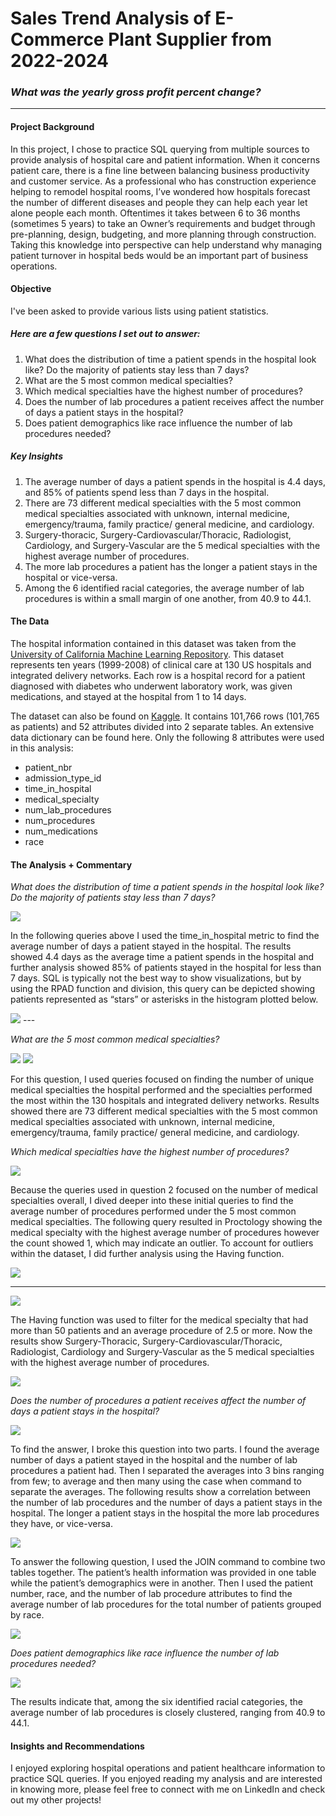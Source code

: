 # Sales Trend Analysis of E-Commerce Plant Supplier from 2022-2024 

### _What was the yearly gross profit percent change?_
---


#### Project Background
In this project, I chose to practice SQL querying from multiple sources to provide analysis of hospital care and patient information. When it concerns patient care, there is a fine line between balancing business productivity and customer service. As a professional who has construction experience helping to remodel hospital rooms, I’ve wondered how hospitals forecast the number of different diseases and people they can help each year let alone people each month. Oftentimes it takes between 6 to 36 months (sometimes 5 years) to take an Owner’s requirements and budget through pre-planning, design, budgeting, and more planning through construction. Taking this knowledge into perspective can help understand why managing patient turnover in hospital beds would be an important part of business operations.  

#### Objective
I've been asked to provide various lists using patient statistics.

##### Here are a few questions I set out to answer:

1. What does the distribution of time a patient spends in the hospital look like? Do the majority of patients stay less than 7 days?
2. What are the 5 most common medical specialties? 
3. Which medical specialties have the highest number of procedures?
4. Does the number of lab procedures a patient receives affect the number of days a patient stays in the hospital?
5. Does patient demographics like race influence the number of lab procedures needed?


##### Key Insights

1. The average number of days a patient spends in the hospital is 4.4 days, and 85% of patients spend less than 7 days in the hospital.
2. There are 73 different medical specialties with the 5 most common medical specialties associated with unknown, internal medicine, emergency/trauma, family practice/ general medicine, and cardiology.
3. Surgery-thoracic, Surgery-Cardiovascular/Thoracic, Radiologist, Cardiology, and Surgery-Vascular are the 5 medical specialties with the highest average number of procedures. 
4. The more lab procedures a patient has the longer a patient stays in the hospital or vice-versa.
5. Among the 6 identified racial categories, the average number of lab procedures is within a small margin of one another, from 40.9 to 44.1.

#### The Data
The hospital information contained in this dataset was taken from the [University of California Machine Learning Repository](https://archive.ics.uci.edu/dataset/296/diabetes+130-us+hospitals+for+years+1999-2008). This dataset represents ten years (1999-2008) of clinical care at 130 US hospitals and integrated delivery networks. Each row is a hospital record for a patient diagnosed with diabetes who underwent laboratory work, was given medications, and stayed at the hospital from 1 to 14 days.

The dataset can also be found on [Kaggle](https://www.kaggle.com/code/iabhishekofficial/prediction-on-hospital-readmission/notebook#Data-Preparation-&-Exploration). It contains 101,766 rows (101,765 as patients) and 52 attributes divided into 2 separate tables. 
An extensive data dictionary can be found here. Only the following 8 attributes were used in this analysis:

* patient_nbr 
* admission_type_id 
* time_in_hospital
* medical_specialty
* num_lab_procedures
* num_procedures
* num_medications
* race

#### The Analysis + Commentary
_What does the distribution of time a patient spends in the hospital look like? Do the majority of patients stay less than 7 days?_

<img src="images/SQL Healthcare 01.png">

In the following queries above I used the time_in_hospital metric to find the average number of days a patient stayed in the hospital. The results showed 4.4 days as the average time a patient spends in the hospital and further analysis showed 85% of patients stayed in the hospital for less than 7 days. SQL is typically not the best way to show visualizations, but by using the RPAD function and division, this query can be depicted showing patients represented as “stars” or asterisks in the histogram plotted below.  

<img src="images/SQL Healthcare histogram.png">
---

_What are the 5 most common medical specialties?_

<img src="images/SQL Healthcare 02.png"/>
<img src="images/SQL Healthcare 02 Results.png"/>

For this question, I used queries focused on finding the number of unique medical specialties the hospital performed and the specialties performed the most within the 130 hospitals and integrated delivery networks. Results showed there are 73 different medical specialties with the 5 most common medical specialties associated with unknown, internal medicine, emergency/trauma, family practice/ general medicine, and cardiology.

_Which medical specialties have the highest number of procedures?_

<img src="images/SQL Healthcare avg prod.png"/>

Because the queries used in question 2 focused on the number of medical specialties overall, I dived deeper into these initial queries to find the average number of procedures performed under the 5 most common medical specialties. The following query resulted in Proctology showing the medical specialty with the highest average number of procedures however the count showed 1, which may indicate an outlier. To account for outliers within the dataset, I did further analysis using the Having function. 

<img src="images/SQL Healthcare avg prod 04.png"/>

---

<img src="images/SQL Healthcare avg having.png"/>

The Having function was used to filter for the medical specialty that had more than 50 patients and an average procedure of 2.5 or more. Now the results show Surgery-Thoracic, Surgery-Cardiovascular/Thoracic, Radiologist, Cardiology and Surgery-Vascular as the 5 medical specialties with the highest average number of procedures. 

<img src="images/SQL Healthcare avg med spec 04.png"/>

_Does the number of procedures a patient receives affect the number of days a patient stays in the hospital?_

<img src="images/SQL Healthcare 05 Results.png"/>

To find the answer, I broke this question into two parts. I found the average number of days a patient stayed in the hospital and the number of lab procedures a patient had. Then I separated the averages into 3 bins ranging from few; to average and then many using the case when command to separate the averages. The following results show a correlation between the number of lab procedures and the number of days a patient stays in the hospital. The longer a patient stays in the hospital the more lab procedures they have, or vice-versa.

<img src="images/SQL Healthcare avg patient.png"/>

To answer the following question, I used the JOIN command to combine two tables together. The patient’s health information was provided in one table while the patient’s demographics were in another. Then I used the patient number, race, and the number of lab procedure attributes to find the average number of lab procedures for the total number of patients grouped by race. 

<img src="images/SQL Healthcare Race query.png"/>

_Does patient demographics like race influence the number of lab procedures needed?_

<img src="images/SQL Healthcare Race qresults.png"/>

The results indicate that, among the six identified racial categories, the average number of lab procedures is closely clustered, ranging from 40.9 to 44.1.

#### Insights and Recommendations
I enjoyed exploring hospital operations and patient healthcare information to practice SQL queries.  If you enjoyed reading my analysis and are interested in knowing more, please feel free to connect with me on LinkedIn and check out my other projects!
